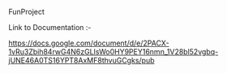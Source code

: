 FunProject

Link to Documentation :-


https://docs.google.com/document/d/e/2PACX-1vRu3Zbih84rwG4N6zGLIsWo0HY9PEY16nmn_1V28bl52vgbq-jUNE46A0TS16YPT8AxMF8thvuGCgks/pub
